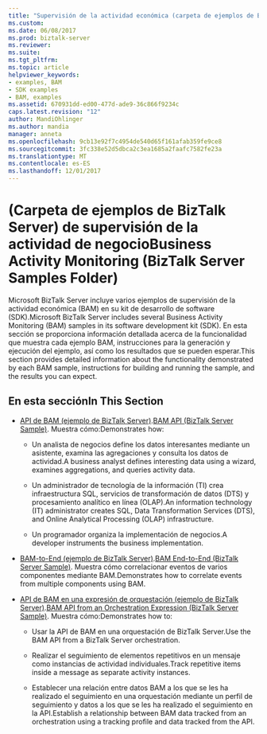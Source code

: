 ```yaml
---
title: "Supervisión de la actividad económica (carpeta de ejemplos de BizTalk Server) | Documentos de Microsoft"
ms.custom: 
ms.date: 06/08/2017
ms.prod: biztalk-server
ms.reviewer: 
ms.suite: 
ms.tgt_pltfrm: 
ms.topic: article
helpviewer_keywords:
- examples, BAM
- SDK examples
- BAM, examples
ms.assetid: 670931dd-ed00-477d-ade9-36c866f9234c
caps.latest.revision: "12"
author: MandiOhlinger
ms.author: mandia
manager: anneta
ms.openlocfilehash: 9cb13e92f7c4954de540d65f161afab359fe9ce8
ms.sourcegitcommit: 3fc338e52d5dbca2c3ea1685a2faafc7582fe23a
ms.translationtype: MT
ms.contentlocale: es-ES
ms.lasthandoff: 12/01/2017
---
```

# <a name="business-activity-monitoring-biztalk-server-samples-folder"></a><span data-ttu-id="969f9-102">(Carpeta de ejemplos de BizTalk Server) de supervisión de la actividad de negocio</span><span class="sxs-lookup"><span data-stu-id="969f9-102">Business Activity Monitoring (BizTalk Server Samples Folder)</span></span>
<span data-ttu-id="969f9-103">Microsoft BizTalk Server incluye varios ejemplos de supervisión de la actividad económica (BAM) en su kit de desarrollo de software (SDK).</span><span class="sxs-lookup"><span data-stu-id="969f9-103">Microsoft BizTalk Server includes several Business Activity Monitoring (BAM) samples in its software development kit (SDK).</span></span> <span data-ttu-id="969f9-104">En esta sección se proporciona información detallada acerca de la funcionalidad que muestra cada ejemplo BAM, instrucciones para la generación y ejecución del ejemplo, así como los resultados que se pueden esperar.</span><span class="sxs-lookup"><span data-stu-id="969f9-104">This section provides detailed information about the functionality demonstrated by each BAM sample, instructions for building and running the sample, and the results you can expect.</span></span>  
  
## <a name="in-this-section"></a><span data-ttu-id="969f9-105">En esta sección</span><span class="sxs-lookup"><span data-stu-id="969f9-105">In This Section</span></span>  
  
-   <span data-ttu-id="969f9-106">[API de BAM (ejemplo de BizTalk Server)](../core/bam-api-biztalk-server-sample.md).</span><span class="sxs-lookup"><span data-stu-id="969f9-106">[BAM API (BizTalk Server Sample)](../core/bam-api-biztalk-server-sample.md).</span></span> <span data-ttu-id="969f9-107">Muestra cómo:</span><span class="sxs-lookup"><span data-stu-id="969f9-107">Demonstrates how:</span></span>  
  
    -   <span data-ttu-id="969f9-108">Un analista de negocios define los datos interesantes mediante un asistente, examina las agregaciones y consulta los datos de actividad.</span><span class="sxs-lookup"><span data-stu-id="969f9-108">A business analyst defines interesting data using a wizard, examines aggregations, and queries activity data.</span></span>  
  
    -   <span data-ttu-id="969f9-109">Un administrador de tecnología de la información (TI) crea infraestructura SQL, servicios de transformación de datos (DTS) y procesamiento analítico en línea (OLAP).</span><span class="sxs-lookup"><span data-stu-id="969f9-109">An information technology (IT) administrator creates SQL, Data Transformation Services (DTS), and Online Analytical Processing (OLAP) infrastructure.</span></span>  
  
    -   <span data-ttu-id="969f9-110">Un programador organiza la implementación de negocios.</span><span class="sxs-lookup"><span data-stu-id="969f9-110">A developer instruments the business implementation.</span></span>  
  
-   <span data-ttu-id="969f9-111">[BAM-to-End (ejemplo de BizTalk Server)](../core/bam-end-to-end-biztalk-server-sample.md).</span><span class="sxs-lookup"><span data-stu-id="969f9-111">[BAM End-to-End (BizTalk Server Sample)](../core/bam-end-to-end-biztalk-server-sample.md).</span></span> <span data-ttu-id="969f9-112">Muestra cómo correlacionar eventos de varios componentes mediante BAM.</span><span class="sxs-lookup"><span data-stu-id="969f9-112">Demonstrates how to correlate events from multiple components using BAM.</span></span>  
  
-   <span data-ttu-id="969f9-113">[API de BAM en una expresión de orquestación (ejemplo de BizTalk Server)](../core/bam-api-from-an-orchestration-expression-biztalk-server-sample.md).</span><span class="sxs-lookup"><span data-stu-id="969f9-113">[BAM API from an Orchestration Expression (BizTalk Server Sample)](../core/bam-api-from-an-orchestration-expression-biztalk-server-sample.md).</span></span> <span data-ttu-id="969f9-114">Muestra cómo:</span><span class="sxs-lookup"><span data-stu-id="969f9-114">Demonstrates how to:</span></span>  
  
    -   <span data-ttu-id="969f9-115">Usar la API de BAM en una orquestación de BizTalk Server.</span><span class="sxs-lookup"><span data-stu-id="969f9-115">Use the BAM API from a BizTalk Server orchestration.</span></span>  
  
    -   <span data-ttu-id="969f9-116">Realizar el seguimiento de elementos repetitivos en un mensaje como instancias de actividad individuales.</span><span class="sxs-lookup"><span data-stu-id="969f9-116">Track repetitive items inside a message as separate activity instances.</span></span>  
  
    -   <span data-ttu-id="969f9-117">Establecer una relación entre datos BAM a los que se les ha realizado el seguimiento en una orquestación mediante un perfil de seguimiento y datos a los que se les ha realizado el seguimiento en la API.</span><span class="sxs-lookup"><span data-stu-id="969f9-117">Establish a relationship between BAM data tracked from an orchestration using a tracking profile and data tracked from the API.</span></span>